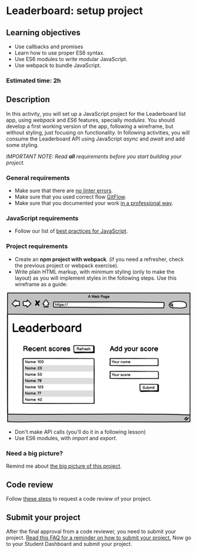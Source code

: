 # Leaderboard: setup project
## Learning objectives

- Use callbacks and promises
- Learn how to use proper ES6 syntax.
- Use ES6 modules to write modular JavaScript.
- Use webpack to bundle JavaScript.

### Estimated time: 2h
## Description

In this activity, you will set up a JavaScript project for the Leaderboard list app, using *webpack* and *ES6* features, specially *modules*. You should develop a first working version of the app, following a wireframe, but without styling, just focusing on functionality. In following activities, you will consume the Leaderboard API using JavaScript *async* and *await* and add some styling.

*IMPORTANT NOTE: Read **all** requirements before you start building your project.*

### General requirements

- Make sure that there are [no linter errors](https://github.com/microverseinc/linters-config).
- Make sure that you used correct flow [GitFlow](https://github.com/microverseinc/curriculum-transversal-skills/blob/main/git-github/articles/github_flow.md).
- Make sure that you documented your work [in a professional way](https://github.com/microverseinc/curriculum-transversal-skills/blob/main/documentation/articles/professional_repo_rules.md).

### JavaScript requirements

  - Follow our list of [best practices for JavaScript](https://github.com/microverseinc/curriculum-html-css/blob/main/articles/javascript_best_practices.md).
### Project requirements

- Create an **npm project with webpack**. (if you need a refresher, check the previous project or webpack exercise).
- Write plain HTML markup, with minimum styling (only to make the layout) as you will implement styles in the following steps. Use this wireframe as a guide:
<p align="center">
  <img src="./images/leaderboard_wireframe.png" alt="Basic UI"  width="500px"/>
</p>

- Don't make API calls (you'll do it in a following lesson)
- Use ES6 modules, with *import* and *export*.

### Need a big picture? 

Remind me about [the big picture of this project](./sneak_peek.md).


## Code review

Follow [these steps](https://github.com/microverseinc/curriculum-transversal-skills/blob/main/code-review/articles/how_to_ask_for_a_code_review.md) to request a code review of your project.

## Submit your project

After the final approval from a code reviewer, you need to submit your project.
[Read this FAQ for a reminder on how to submit your project.](https://microverse.zendesk.com/hc/en-us/articles/360061344234)
Now go to your Student Dashboard and submit your project.
<Add any additional instructions you may need or leave blank> 
